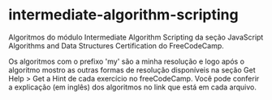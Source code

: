 # intermediate-algorithm-scripting
Algoritmos do módulo Intermediate Algorithm Scripting da seção JavaScript Algorithms and Data Structures Certification do FreeCodeCamp.

Os algoritmos com o prefixo 'my' são a minha resolução e logo após o algoritmo mostro as outras formas de resolução disponíveis na seção Get Help > Get a Hint de cada exercício no freeCodeCamp. Você pode conferir a explicação (em inglês) dos algoritmos no link que está em cada arquivo.
